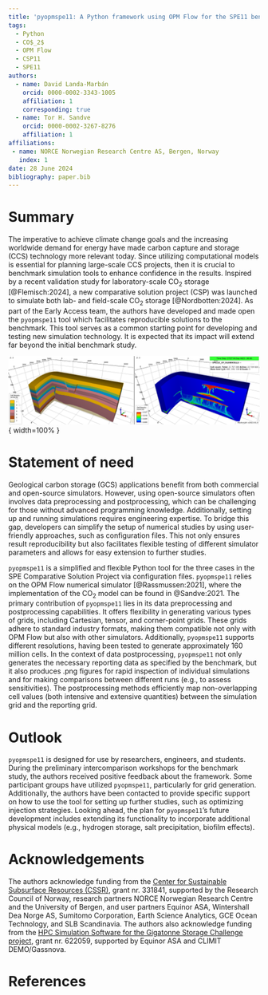 ```yaml
---
title: 'pyopmspe11: A Python framework using OPM Flow for the SPE11 benchmark project'
tags:
  - Python
  - CO$_2$
  - OPM Flow
  - CSP11
  - SPE11
authors:
  - name: David Landa-Marbán
    orcid: 0000-0002-3343-1005
    affiliation: 1
    corresponding: true
  - name: Tor H. Sandve
    orcid: 0000-0002-3267-8276
    affiliation: 1
affiliations:
 - name: NORCE Norwegian Research Centre AS, Bergen, Norway
   index: 1
date: 28 June 2024
bibliography: paper.bib
---
```


# Summary

The imperative to achieve climate change goals and the increasing worldwide demand for energy 
have made carbon capture and storage (CCS) technology more relevant today.
Since utilizing computational models is essential for planning large-scale CCS projects, then it is crucial
to benchmark simulation tools to enhance confidence in the results. Inspired by
a recent validation study for laboratory-scale CO$_2$ storage [@Flemisch:2024], a new comparative
solution project (CSP) was launched to simulate both lab- and field-scale CO$_2$ storage [@Nordbotten:2024].
As part of the Early Access team, the authors have developed and made open the
`pyopmspe11` tool which facilitates reproducible solutions to the benchmark. This tool serves as a 
common starting point for developing and testing new simulation technology. It is expected that its impact 
will extend far beyond the initial benchmark study.

![Generated model by the configuration file `spe11c_cp_ca20e6cells.txt` in the examples folder.](paper.png){ width=100% }

# Statement of need

Geological carbon storage (GCS) applications benefit from both commercial and open-source simulators. 
However, using open-source simulators often involves data preprocessing and postprocessing, which can be 
challenging for those without advanced programming knowledge. Additionally, setting up and running simulations 
requires engineering expertise. To bridge this gap, developers can simplify the setup of numerical studies by 
using user-friendly approaches, such as configuration files. This not only ensures result reproducibility but 
also facilitates flexible testing of different simulator parameters and allows for easy extension to further studies.

`pyopmspe11` is a simplified and flexible Python tool for the three cases in the SPE Comparative Solution
Project via configuration files. `pyopmspe11` relies on the OPM Flow numerical simulator [@Rassmussen:2021], where the
implementation of the CO$_2$ model can be found in @Sandve:2021. The primary contribution of `pyopmspe11` lies in its 
data preprocessing and postprocessing capabilities. It offers flexibility in generating various types of grids, 
including Cartesian, tensor, and corner-point grids. These grids adhere to standard industry formats, making them 
compatible not only with OPM Flow but also with other simulators. Additionally, `pyopmspe11` supports different resolutions, 
having been tested to generate approximately 160 million cells. In the context of data postprocessing, `pyopmspe11` not only 
generates the necessary reporting data as specified by the benchmark, but it also produces .png figures for rapid inspection 
of individual simulations and for making comparisons between different runs (e.g., to assess sensitivities). The postprocessing 
methods efficiently map non-overlapping cell values (both intensive and extensive quantities) between the simulation grid and 
the reporting grid.

# Outlook
`pyopmspe11` is designed for use by researchers, engineers, and students. During the preliminary intercomparison workshops for 
the benchmark study, the authors received positive feedback about the framework. Some participant groups have utilized `pyopmspe11`, particularly 
for grid generation. Additionally, the authors have been contacted to provide specific support on how to use the tool for setting up 
further studies, such as optimizing injection strategies. Looking ahead, the plan for `pyopmspe11`’s future development includes extending 
its functionality to incorporate additional physical models (e.g., hydrogen storage, salt precipitation, biofilm effects).

# Acknowledgements

The authors acknowledge funding from the [Center for Sustainable Subsurface Resources (CSSR)](https://cssr.no), grant nr. 331841, supported by the Research Council of Norway, research partners NORCE Norwegian Research Centre and the University of Bergen, and user partners Equinor ASA, Wintershall Dea Norge AS, Sumitomo Corporation, Earth Science Analytics, GCE Ocean Technology, and SLB Scandinavia. The authors also acknowledge funding from the [HPC Simulation Software for the Gigatonne Storage Challenge project](https://www.norceresearch.no/en/projects/hpc-simulation-software-for-the-gigatonne-storage-challenge), grant nr. 622059, supported by Equinor ASA and CLIMIT DEMO/Gassnova.

# References